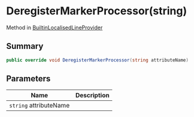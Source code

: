 # DeregisterMarkerProcessor(string)

Method in [BuiltinLocalisedLineProvider](broken-reference)

## Summary

```csharp
public override void DeregisterMarkerProcessor(string attributeName)
```

## Parameters

| Name                   | Description |
| ---------------------- | ----------- |
| `string` attributeName |             |
